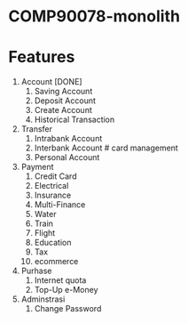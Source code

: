 # COMP90078-monolith

# Features
1. Account [DONE]
   1. Saving Account
   2. Deposit Account
   3. Create Account
   4. Historical Transaction
2. Transfer
   1. Intrabank Account
   2. Interbank Account # card management 
   3. Personal Account
3. Payment
   1. Credit Card 
   2. Electrical 
   3. Insurance
   4. Multi-Finance
   5. Water
   6. Train
   7. Flight
   8. Education
   9. Tax
   10. ecommerce
4. Purhase
   1. Internet quota
   2. Top-Up e-Money
5. Adminstrasi 
   1. Change Password

